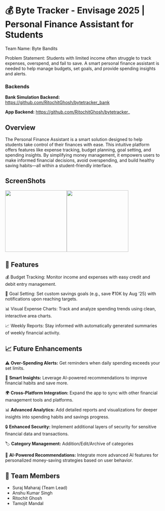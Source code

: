 # 💰 Byte Tracker - Envisage 2025 | Personal Finance Assistant for Students

Team Name: Byte Bandits

Problem Statement: Students with limited income often struggle to track expenses, overspend, and fail to save. A smart personal finance assistant is needed to help manage budgets, set goals, and provide spending insights and alerts.

### Backends 
**Bank Simulation Backend:** https://github.com/RitochitGhosh/bytetracker_bank

**App Backend:** https://github.com/RitochitGhosh/bytetracker_

## Overview
The Personal Finance Assistant is a smart solution designed to help students take control of their finances with ease. This intuitive platform offers features like expense tracking, budget planning, goal setting, and spending insights. By simplifying money management, it empowers users to make informed financial decisions, avoid overspending, and build healthy saving habits—all within a student-friendly interface.

## ScreenShots
<img src="public/dashboard.png" width="200" ><img src="public/transaction.png" width="200" >

## 🚀 Features
💰 Budget Tracking: Monitor income and expenses with easy credit and debit entry management.

🎯 Goal Setting: Set custom savings goals (e.g., save ₹10K by Aug ‘25) with notifications upon reaching targets.

📊 Visual Expense Charts: Track and analyze spending trends using clean, interactive area charts.

📈 Weekly Reports: Stay informed with automatically generated summaries of weekly financial activity.


## 📈 **Future Enhancements**

⚠️ **Over-Spending Alerts:** Get reminders when daily spending exceeds your set limits.

🧠 **Smart Insights:** Leverage AI-powered recommendations to improve financial habits and save more.

🌍 **Cross-Platform Integration:** Expand the app to sync with other financial management tools and platforms.

📊 **Advanced Analytics:** Add detailed reports and visualizations for deeper insights into spending habits and savings progress.

🔒 **Enhanced Security:** Implement additional layers of security for sensitive financial data and transactions.

🏷️ **Category Management:** Addition/Edit/Archive of categories

🤖 **AI-Powered Recommendations:** Integrate more advanced AI features for personalized money-saving strategies based on user behavior.


## 👥 Team Members
- Suraj Maharaj (Team Lead)
- Anshu Kumar Singh
- Ritochit Ghosh
- Tamojit Mandal
